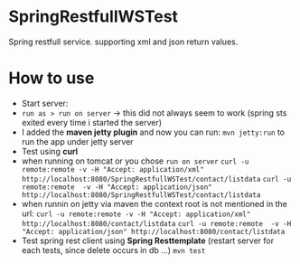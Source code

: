 SpringRestfullWSTest
====================
Spring restfull service. supporting xml and json return values.

How to use
==========
* Start server: 
 * `run as > run on server` -> this did not always seem to work (spring sts exited every time i started the server)
 * I added the **maven jetty plugin** and now you can run:
	`mvn jetty:run`  to run the app under jetty server
* Test using **curl**
 * when running on tomcat or you chose `run on server`
	`curl -u remote:remote -v -H "Accept: application/xml" http://localhost:8080/SpringRestfullWSTest/contact/listdata`
	`curl -u remote:remote 	-v -H "Accept: application/json" http://localhost:8080/SpringRestfullWSTest/contact/listdata`
 * when runnin on jetty via maven the context root is not mentioned in the url:
	`curl -u remote:remote -v -H "Accept: application/xml" http://localhost:8080/contact/listdata`
	`curl -u remote:remote 	-v -H "Accept: application/json" http://localhost:8080/contact/listdata`
* Test spring rest client using **Spring Resttemplate** (restart server for each tests, since delete occurs in db ...)
	`mvn test`